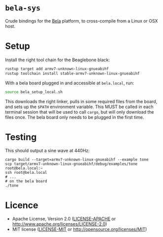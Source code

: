 # `bela-sys`

Crude bindings for the [Bela](https://bela.io) platform, to cross-compile from a
Linux or OSX host.

# Setup

Install the right tool chain for the Beaglebone black:

```sh
rustup target add armv7-unknown-linux-gnueabihf
rustup toolchain install stable-armv7-unknown-linux-gnueabihf
```

With a bela board plugged in and accessible at `bela.local`, run:

```sh
source bela_setup_local.sh
```

This downloads the right linker, pulls in some required files from the board,
and sets up the `$PATH` environment variable. This MUST be called in each
terminal session that will be used to call `cargo`, but will only download the
files once. The bela board only needs to be plugged in the first time.

# Testing

This should output a sine wave at 440Hz:

```
cargo build --target=armv7-unknown-linux-gnueabihf --example tone
scp target/armv7-unknown-linux-gnueabihf/debug/examples/tone root@bela.local:~
ssh root@bela.local
# ...
# on the bela board
./tone
```

# Licence

* Apache License, Version 2.0 ([LICENSE-APACHE](LICENSE-APACHE) or http://www.apache.org/licenses/LICENSE-2.0)
* MIT license ([LICENSE-MIT](LICENSE-MIT) or http://opensource.org/licenses/MIT)

